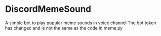 # DiscordMemeSound
A simple bot to play popular meme sounds in voice channel
The bot token has changed and is not the same as the code in meme.py
